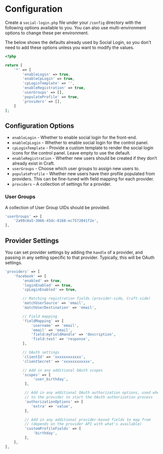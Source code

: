 # Configuration
Create a `social-login.php` file under your `/config` directory with the following options available to you. You can also use multi-environment options to change these per environment.

The below shows the defaults already used by Social Login, so you don't need to add these options unless you want to modify the values.

```php
<?php

return [
    '*' => [
        'enableLogin' => true,
        'enableCpLogin' => true,
        'cpLoginTemplate' => '',
        'enableRegistration' => true,
        'userGroups' => [],
        'populateProfile' => true,
        'providers' => [],
    ]
];
```

## Configuration Options
- `enableLogin` - Whether to enable social login for the front-end.
- `enableCpLogin` - Whether to enable social login for the control panel.
- `cpLoginTemplate` - Provide a custom template to render the social login icons for the control panel. Leave empty to use the default.
- `enableRegistration` - Whether new users should be created if they don‘t already exist in Craft.
- `userGroups` - Choose which user groups to assign new users to.
- `populateProfile` - Whether new users have their profile populated from providers. This can be fine-tuned with field mapping for each provider.
- `providers` - A collection of settings for a provider.

### User Groups
A collection of User Group UIDs should be provided.

```php
'userGroups' => [
    '2a99c0a5-3066-45dc-8168-ec7572041f2e',
],
```

## Provider Settings
You can set provider settings by adding the `handle` of a provider, and passing in any setting specific to that provider. Typically, this will be OAuth settings.

```php
'providers' => [
    'facebook' => [
        'enabled' => true,
        'loginEnabled' => true,
        'cpLoginEnabled' => true,

        // Matching registration fields (provider-side, Craft-side)
        'matchUserSource' => 'email',
        'matchUserDestination' => 'email',

        // Field mapping
        'fieldMapping' => [
            'username' => 'email',
            'email' => 'email',
            'field:myFieldHandle' => 'description',
            'field:text' => 'response',
        ],

        // OAuth settings
        'clientId' => 'xxxxxxxxxxxx',
        'clientSecret' => 'xxxxxxxxxxxx',

        // Add in any additional OAuth scopes
        'scopes' => [
             'user_birthday',
         ],

         // Add in any additional OAuth authorization options, used when redirecting
         // to the provider to start the OAuth authorization process
         'authorizationOptions' => [
            'extra' => 'value',
         ],

         // Add in any additional provider-based fields to map from
         // (depends on the provider API with what's available)
         'customProfileFields' => [
             'birthday',
         ],
    ],
],
```
